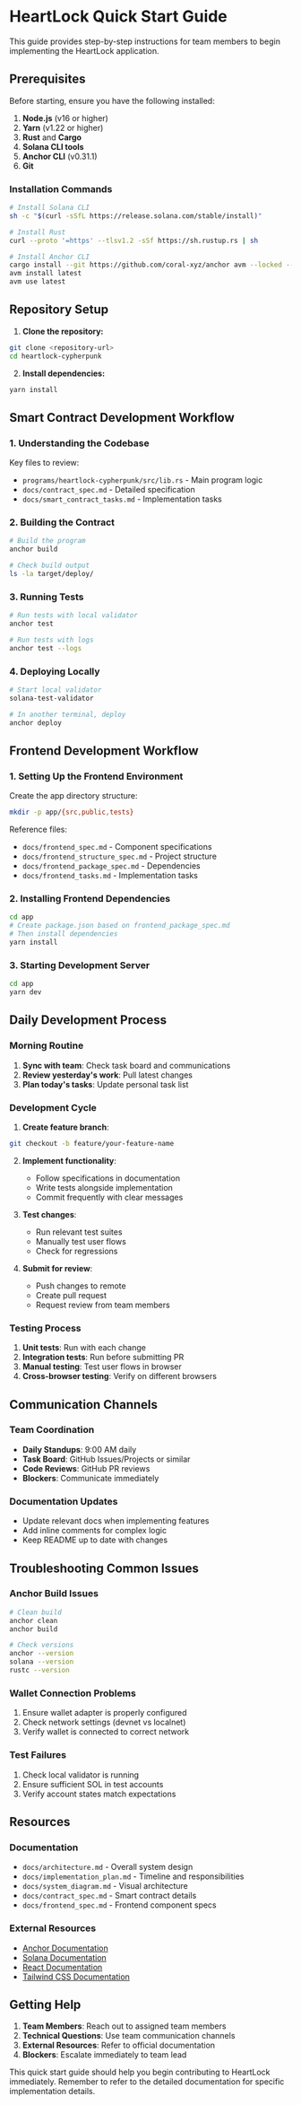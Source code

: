 # HeartLock Quick Start Guide

This guide provides step-by-step instructions for team members to begin implementing the HeartLock application.

## Prerequisites

Before starting, ensure you have the following installed:

1. **Node.js** (v16 or higher)
2. **Yarn** (v1.22 or higher)
3. **Rust** and **Cargo**
4. **Solana CLI tools**
5. **Anchor CLI** (v0.31.1)
6. **Git**

### Installation Commands

```bash
# Install Solana CLI
sh -c "$(curl -sSfL https://release.solana.com/stable/install)"

# Install Rust
curl --proto '=https' --tlsv1.2 -sSf https://sh.rustup.rs | sh

# Install Anchor CLI
cargo install --git https://github.com/coral-xyz/anchor avm --locked --force
avm install latest
avm use latest
```

## Repository Setup

1. **Clone the repository:**
```bash
git clone <repository-url>
cd heartlock-cypherpunk
```

2. **Install dependencies:**
```bash
yarn install
```

## Smart Contract Development Workflow

### 1. Understanding the Codebase

Key files to review:
- `programs/heartlock-cypherpunk/src/lib.rs` - Main program logic
- `docs/contract_spec.md` - Detailed specification
- `docs/smart_contract_tasks.md` - Implementation tasks

### 2. Building the Contract

```bash
# Build the program
anchor build

# Check build output
ls -la target/deploy/
```

### 3. Running Tests

```bash
# Run tests with local validator
anchor test

# Run tests with logs
anchor test --logs
```

### 4. Deploying Locally

```bash
# Start local validator
solana-test-validator

# In another terminal, deploy
anchor deploy
```

## Frontend Development Workflow

### 1. Setting Up the Frontend Environment

Create the app directory structure:
```bash
mkdir -p app/{src,public,tests}
```

Reference files:
- `docs/frontend_spec.md` - Component specifications
- `docs/frontend_structure_spec.md` - Project structure
- `docs/frontend_package_spec.md` - Dependencies
- `docs/frontend_tasks.md` - Implementation tasks

### 2. Installing Frontend Dependencies

```bash
cd app
# Create package.json based on frontend_package_spec.md
# Then install dependencies
yarn install
```

### 3. Starting Development Server

```bash
cd app
yarn dev
```

## Daily Development Process

### Morning Routine

1. **Sync with team**: Check task board and communications
2. **Review yesterday's work**: Pull latest changes
3. **Plan today's tasks**: Update personal task list

### Development Cycle

1. **Create feature branch**:
```bash
git checkout -b feature/your-feature-name
```

2. **Implement functionality**:
   - Follow specifications in documentation
   - Write tests alongside implementation
   - Commit frequently with clear messages

3. **Test changes**:
   - Run relevant test suites
   - Manually test user flows
   - Check for regressions

4. **Submit for review**:
   - Push changes to remote
   - Create pull request
   - Request review from team members

### Testing Process

1. **Unit tests**: Run with each change
2. **Integration tests**: Run before submitting PR
3. **Manual testing**: Test user flows in browser
4. **Cross-browser testing**: Verify on different browsers

## Communication Channels

### Team Coordination
- **Daily Standups**: 9:00 AM daily
- **Task Board**: GitHub Issues/Projects or similar
- **Code Reviews**: GitHub PR reviews
- **Blockers**: Communicate immediately

### Documentation Updates
- Update relevant docs when implementing features
- Add inline comments for complex logic
- Keep README up to date with changes

## Troubleshooting Common Issues

### Anchor Build Issues
```bash
# Clean build
anchor clean
anchor build

# Check versions
anchor --version
solana --version
rustc --version
```

### Wallet Connection Problems
1. Ensure wallet adapter is properly configured
2. Check network settings (devnet vs localnet)
3. Verify wallet is connected to correct network

### Test Failures
1. Check local validator is running
2. Ensure sufficient SOL in test accounts
3. Verify account states match expectations

## Resources

### Documentation
- `docs/architecture.md` - Overall system design
- `docs/implementation_plan.md` - Timeline and responsibilities
- `docs/system_diagram.md` - Visual architecture
- `docs/contract_spec.md` - Smart contract details
- `docs/frontend_spec.md` - Frontend component specs

### External Resources
- [Anchor Documentation](https://book.anchor-lang.com/)
- [Solana Documentation](https://docs.solana.com/)
- [React Documentation](https://reactjs.org/docs/getting-started.html)
- [Tailwind CSS Documentation](https://tailwindcss.com/docs)

## Getting Help

1. **Team Members**: Reach out to assigned team members
2. **Technical Questions**: Use team communication channels
3. **External Resources**: Refer to official documentation
4. **Blockers**: Escalate immediately to team lead

This quick start guide should help you begin contributing to HeartLock immediately. Remember to refer to the detailed documentation for specific implementation details.